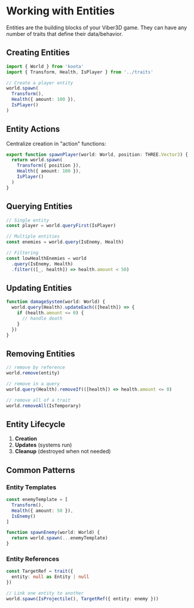 # Working with Entities

Entities are the building blocks of your Viber3D game. They can have any number of traits that define their data/behavior.

## Creating Entities

```ts
import { World } from 'koota'
import { Transform, Health, IsPlayer } from '../traits'

// Create a player entity
world.spawn(
  Transform(),
  Health({ amount: 100 }),
  IsPlayer()
)
```

## Entity Actions

Centralize creation in "action" functions:

```ts
export function spawnPlayer(world: World, position: THREE.Vector3) {
  return world.spawn(
    Transform({ position }),
    Health({ amount: 100 }),
    IsPlayer()
  )
}
```

## Querying Entities

```ts
// Single entity
const player = world.queryFirst(IsPlayer)

// Multiple entities
const enemies = world.query(IsEnemy, Health)

// Filtering
const lowHealthEnemies = world
  .query(IsEnemy, Health)
  .filter(([_, health]) => health.amount < 50)
```

## Updating Entities

```ts
function damageSystem(world: World) {
  world.query(Health).updateEach(([health]) => {
    if (health.amount <= 0) {
      // handle death
    }
  })
}
```

## Removing Entities

```ts
// remove by reference
world.remove(entity)

// remove in a query
world.query(Health).removeIf(([health]) => health.amount <= 0)

// remove all of a trait
world.removeAll(IsTemporary)
```

## Entity Lifecycle

1. **Creation**  
2. **Updates** (systems run)  
3. **Cleanup** (destroyed when not needed)

## Common Patterns

### Entity Templates

```ts
const enemyTemplate = [
  Transform(),
  Health({ amount: 50 }),
  IsEnemy()
]

function spawnEnemy(world: World) {
  return world.spawn(...enemyTemplate)
}
```

### Entity References

```ts
const TargetRef = trait({
  entity: null as Entity | null
})

// Link one entity to another
world.spawn(IsProjectile(), TargetRef({ entity: enemy }))
``` 